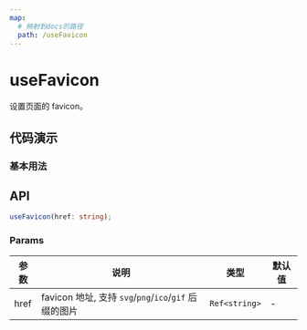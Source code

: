 ```yaml
---
map:
  # 映射到docs的路径
  path: /useFavicon
---
```


# useFavicon

设置页面的 favicon。

## 代码演示

### 基本用法

<demo src="./demo/demo.vue"
  language="vue"
  title="动态改变 favicon。"
  desc="">
</demo>

## API

```typescript
useFavicon(href: string);
```

### Params

| 参数 | 说明                                                  | 类型     | 默认值 |
| ---- | ----------------------------------------------------- | -------- | ------ |
| href | favicon 地址, 支持 `svg`/`png`/`ico`/`gif` 后缀的图片 | `Ref<string>` | -      |
